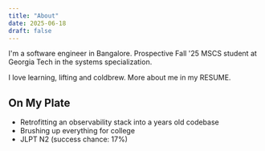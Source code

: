 ```yaml
---
title: "About"
date: 2025-06-18
draft: false
---
```


I'm a software engineer in Bangalore. Prospective Fall '25 MSCS student at Georgia Tech in the systems specialization.

I love learning, lifting and coldbrew. More about me in my RESUME.

## On My Plate
- Retrofitting an observability stack into a years old codebase
- Brushing up everything for college
- JLPT N2 (success chance: 17%)